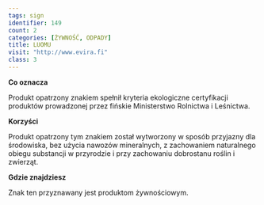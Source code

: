 ```yaml
---
tags: sign
identifier: 149
count: 2
categories: [ŻYWNOŚĆ, ODPADY]
title: LUOMU
visit: "http://www.evira.fi"
class: 3
---
```

**Co oznacza**

Produkt opatrzony znakiem spełnił kryteria ekologiczne certyfikacji produktów prowadzonej przez fińskie Ministerstwo Rolnictwa i Leśnictwa.

**Korzyści**

Produkt opatrzony tym znakiem został wytworzony w sposób przyjazny dla środowiska, bez użycia nawozów mineralnych, z zachowaniem naturalnego obiegu substancji w przyrodzie i przy zachowaniu dobrostanu roślin i zwierząt.

**Gdzie znajdziesz**

Znak ten przyznawany jest produktom żywnościowym.
